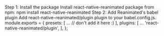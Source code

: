 Step 1: Install the package
           Install react-native-reanimated package from npm:
           npm install react-native-reanimated
Step 2: Add Reanimated's babel plugin
             Add react-native-reanimated/plugin plugin to your babel.config.js.
             module.exports = {
    presets: [
      ... // don't add it here :)
    ],
    plugins: [
      ...
      'react-native-reanimated/plugin',
    ],
  };
